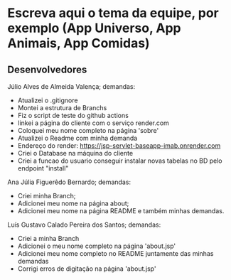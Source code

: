 # Escreva aqui o tema da equipe, por exemplo (App Universo, App Animais, App Comidas)

## Desenvolvedores

Júlio Alves de Almeida Valença;
demandas:

- Atualizei o .gitignore
- Montei a estrutura de Branchs
- Fiz o script de teste do github actions
- linkei a página do cliente com o serviço render.com
- Coloquei meu nome completo na página 'sobre'
- Atualizei o Readme com minha demanda
- Endereço do render: https://jsp-servlet-baseapp-imab.onrender.com
- Criei o Database na máquina do cliente
- Criei a funcao do usuario conseguir instalar novas tabelas no BD pelo endpoint "install"

Ana Júlia Figuerêdo Bernardo;
demandas:

- Criei minha Branch;
- Adicionei meu nome na página about;
- Adicionei meu nome na página README e também minhas demandas.

Luís Gustavo Calado Pereira dos Santos;
demandas:

- Criei a minha Branch
- Adicionei o meu nome completo na página 'about.jsp'
- Adicionei meu nome completo no README juntamente das minhas demandas
- Corrigi erros de digitação na página 'about.jsp'
